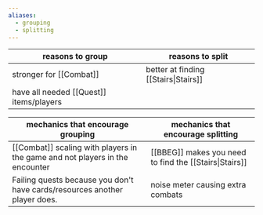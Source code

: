 ```yaml
---
aliases:
  - grouping
  - splitting
---
```


| reasons to group                        | reasons to split                   |
| --------------------------------------- | ---------------------------------- |
| stronger for [[Combat]]                 | better at finding [[Stairs\|Stairs]] |
| have all needed [[Quest]] items/players |                                    |

| mechanics that encourage grouping                                            | mechanics that encourage splitting                   |
| ---------------------------------------------------------------------------- | ---------------------------------------------------- |
| [[Combat]] scaling with players in the game and not players in the encounter | [[BBEG]] makes you need to find the [[Stairs\|Stairs]] |
| Failing quests because you don't have cards/resources another player does.   | noise meter causing extra combats                    |
